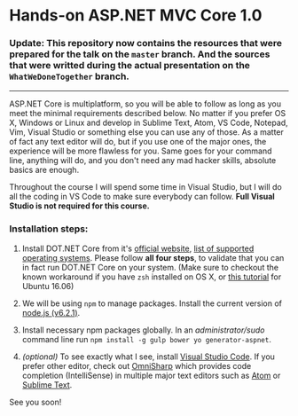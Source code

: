 # Hands-on ASP.NET MVC Core 1.0

### Update: This repository now contains the resources that were prepared for the talk on the `master` branch. And the sources that were writted during the actual presentation on the `WhatWeDoneTogether` branch. 

---

ASP.NET Core is multiplatform, so you will be able to follow as long as you meet the minimal requirements described below. No matter if you prefer OS X, Windows or Linux and develop in Sublime Text, Atom, VS Code, Notepad, Vim, Visual Studio or something else you can use any of those. As a matter of fact any text editor will do, but if you use one of the major ones, the experience will be more flawless for you. Same goes for your command line, anything will do, and you don't need any mad hacker skills, absolute basics are enough. 

Throughout the course I will spend some time in Visual Studio, but I will do all the coding in VS Code to make sure everybody can follow. **Full Visual Studio is not required for this course.**

### Installation steps:

1. Install DOT.NET Core from it's [official website](https://www.microsoft.com/net/core), [list of supported operating systems](https://www.microsoft.com/net/download). Please follow **all four steps**, to validate that you can in fact run DOT.NET Core on your system.
(Make sure to checkout the known workaround if you have `zsh` installed on OS X, or [this tutorial](http://donovanbrown.com/post/2016/05/29/Installing-NET-Core-RC2-on-Ubuntu-1604) for Ubuntu 16.06)

2. We will be using `npm` to manage packages. Install the current version of [node.js (v6.2.1)](node.js).

3. Install necessary npm packages globally. In an *administrator/sudo* command line run `npm install -g gulp bower yo generator-aspnet`.


4. *(optional)* To see exactly what I see, install [Visual Studio Code](https://code.visualstudio.com). 
If you prefer other editor, check out [OmniSharp](http://www.omnisharp.net) which provides code completion (IntelliSense) in multiple major text editors such as [Atom](http://atom.io) or [Sublime Text](https://www.sublimetext.com/3). 


See you soon!
